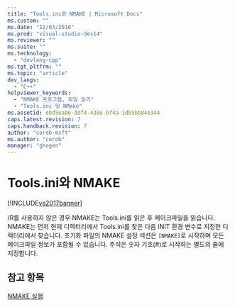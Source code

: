 ```yaml
---
title: "Tools.ini와 NMAKE | Microsoft Docs"
ms.custom: ""
ms.date: "12/03/2016"
ms.prod: "visual-studio-dev14"
ms.reviewer: ""
ms.suite: ""
ms.technology: 
  - "devlang-cpp"
ms.tgt_pltfrm: ""
ms.topic: "article"
dev_langs: 
  - "C++"
helpviewer_keywords: 
  - "NMAKE 프로그램, 파일 읽기"
  - "Tools.ini 및 NMake"
ms.assetid: ebd5eab6-ddf4-430e-bf4a-1db5bb84e344
caps.latest.revision: 7
caps.handback.revision: 7
author: "corob-msft"
ms.author: "corob"
manager: "ghogen"
---
```

# Tools.ini와 NMAKE
[!INCLUDE[vs2017banner](../assembler/inline/includes/vs2017banner.md)]

\/R를 사용하지 않은 경우 NMAKE는 Tools.ini를 읽은 후 메이크파일을 읽습니다.  NMAKE는 먼저 현재 디렉터리에서 Tools.ini를 찾은 다음 INIT 환경 변수로 지정한 디렉터리에서 찾습니다.  초기화 파일의 NMAKE 설정 섹션은 `[NMAKE]`로 시작하며 모든 메이크파일 정보가 포함될 수 있습니다.  주석은 숫자 기호\(\#\)로 시작하는 별도의 줄에 지정합니다.  
  
## 참고 항목  
 [NMAKE 실행](../build/running-nmake.md)